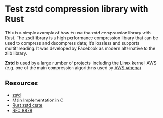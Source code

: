 # Test zstd compression library with Rust

This is a simple example of how to use the zstd compression library with Rust.
The zsdt library is a high performance compression library that can be used to compress and decompress data; it's
lossless and supports multithreading. It was developed by Facebook as modern alternative to the zlib library.

**Zstd** is used by a large number of projects, including the Linux kernel, AWS (e.g. one of the main compression algorithms
used by [AWS Athena](https://docs.aws.amazon.com/athena/latest/ug/compression-support-zstd-levels.html#:~:text=The%20ZSTD%20library%20supports%20compression,speed%20but%20larger%20file%20sizes.))

## Resources

- [zstd](https://facebook.github.io/zstd/#other-languages)
- [Main Implementation in C](https://github.com/facebook/zstd)
- [Rust zstd crate](https://docs.rs/zstd/latest/zstd/)
- [RFC 8878](https://datatracker.ietf.org/doc/html/rfc8878)
